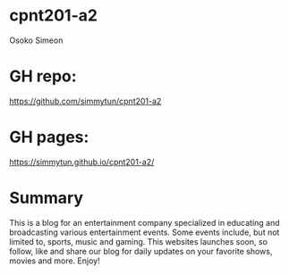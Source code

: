 # cpnt201-a2
Osoko Simeon

# GH repo: 
https://github.com/simmytun/cpnt201-a2

# GH pages:
https://simmytun.github.io/cpnt201-a2/

# Summary
This is a blog for an entertainment company specialized in educating and broadcasting various entertainment events. Some events include, but not limited to, sports, music and gaming.
This websites launches soon, so follow, like and share our blog for daily updates on your favorite shows, movies and more. Enjoy!


